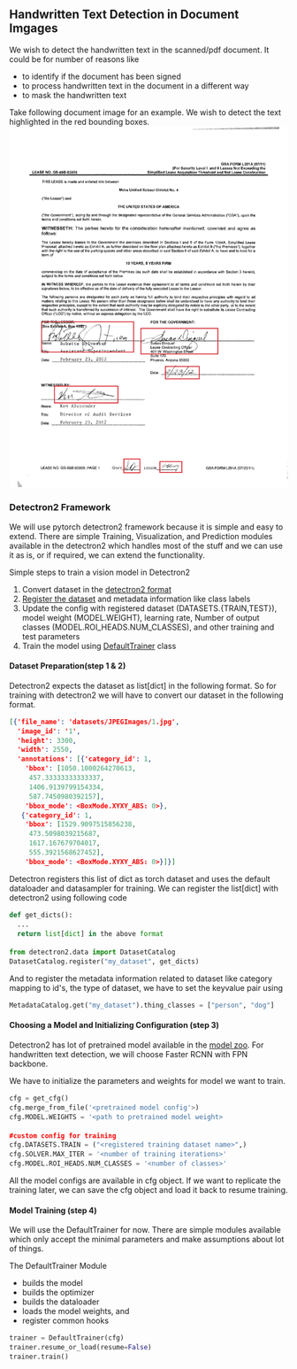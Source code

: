 ## Handwritten Text Detection in Document Imgages 
We wish to detect the handwritten text in the scanned/pdf document. It could be for number of reasons like

  * to identify if the document has been signed
  * to process handwritten text in the document in a different way
  * to mask the handwritten text
  
Take following document image for an example. We wish to detect the text highlighted in the red bounding boxes.
<img src="handwritten_sample.jpg">

### Detectron2 Framework
We will use pytorch detectron2 framework because it is simple and easy to extend. There are simple Training, Visualization, and Prediction modules available in the detectron2 which handles most of the stuff and we can use it as is, or if required, we can extend the functionality.

Simple steps to train a vision model in Detectron2
  
  1. Convert dataset in the [detectron2 format](https://detectron2.readthedocs.io/tutorials/datasets.html#standard-dataset-dicts)
  2. [Register the dataset](https://detectron2.readthedocs.io/tutorials/datasets.html#register-a-dataset) and metadata information like class labels
  3. Update the config with registered dataset (DATASETS.{TRAIN,TEST}), model weight (MODEL.WEIGHT), learning rate, Number of output classes (MODEL.ROI_HEADS.NUM_CLASSES), and other training and test parameters
  4. Train the model using [DefaultTrainer](https://github.com/facebookresearch/detectron2/blob/master/detectron2/engine/defaults.py) class
  
 
#### Dataset Preparation(step 1 & 2)
Detectron2 expects the dataset as list[dict] in the following format. So for training with detectron2 we will have to convert our dataset in the following format.

```json
[{'file_name': 'datasets/JPEGImages/1.jpg',
  'image_id': '1',
  'height': 3300,
  'width': 2550,
  'annotations': [{'category_id': 1,
    'bbox': [1050.1000264270613,
     457.33333333333337,
     1406.9139799154334,
     587.7450980392157],
    'bbox_mode': <BoxMode.XYXY_ABS: 0>},
   {'category_id': 1,
    'bbox': [1529.9097515856238,
     473.5098039215687,
     1617.167679704017,
     555.3921568627452],
    'bbox_mode': <BoxMode.XYXY_ABS: 0>}]}]
```

Detectron registers this list of dict as torch dataset and uses the default dataloader and datasampler for training. We can register the list[dict] with detectron2 using following code

``` python
def get_dicts():
  ...
  return list[dict] in the above format

from detectron2.data import DatasetCatalog
DatasetCatalog.register("my_dataset", get_dicts)
```

And to register the metadata information related to dataset like category mapping to id's, the type of dataset, we have to set the keyvalue pair using

```python
MetadataCatalog.get("my_dataset").thing_classes = ["person", "dog"]
```

#### Choosing a Model and Initializing Configuration (step 3)

Detectron2 has lot of pretrained model available in the [model zoo](https://github.com/facebookresearch/detectron2/blob/master/MODEL_ZOO.md). For handwritten text detection, we will choose Faster RCNN with FPN backbone. 

We have to initialize the parameters and weights for model we want to train. 

``` python
cfg = get_cfg()
cfg.merge_from_file('<pretrained model config'>)
cfg.MODEL.WEIGHTS = '<path to pretrained model weight>

#custom config for training
cfg.DATASETS.TRAIN = ("<registered training dataset name>",)
cfg.SOLVER.MAX_ITER = '<number of training iterations>'
cfg.MODEL.ROI_HEADS.NUM_CLASSES = '<number of classes>'
```

All the model configs are available in cfg object. If we want to replicate the training later, we can save the cfg object and load it back to resume training.

#### Model Training (step 4)
We will use the DefaultTrainer for now. There are simple modules available which only accept the minimal parameters and make assumptions about lot of things.  

The DefaultTrainer Module 
  * builds the model
  * builds the optimizer
  * builds the dataloader
  * loads the model weights, and
  * register common hooks
  
```python
trainer = DefaultTrainer(cfg) 
trainer.resume_or_load(resume=False)
trainer.train()
```
